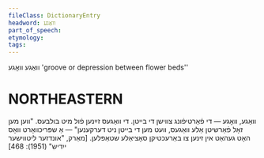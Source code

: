 ```yaml
---
fileClass: DictionaryEntry
headword: וואַגע
part_of_speech: 
etymology: 
tags: 
---
```

וואַגע
וואָגע
'groove or depression between flower beds''

NORTHEASTERN
==============

וואַגע, וואָגע — די פֿאַרטיפֿונג צווישן די בייטן. די וואַגעס זײַנען פֿול מיט בולבעס. "ווען מען זאָל פֿאַרשיטן אַלע וואַגעס, וועט מען די בייטן ניט דערקענען" — אַ שפּריכוואָרט וואָס האָט געהאַט אין זינען צו באַרעכטיקן סאָציאַלע שטאַפּלען. 
[מאַרק, "אונדזער ליטווישער ייִדיש" (1951): 468]